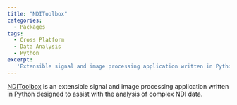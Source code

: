 ```yaml
---
title: "NDIToolbox"
categories:
  - Packages
tags:
  - Cross Platform
  - Data Analysis
  - Python
excerpt:
   'Extensible signal and image processing application written in Python designed to assist with the analysis of complex NDI data.'
---
```

[NDIToolbox](https://ndetoolbox.com) is an extensible signal and image processing application written in Python designed to assist with the analysis of complex NDI data.
